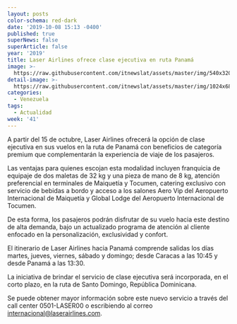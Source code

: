 ```yaml
---
layout: posts
color-schema: red-dark
date: '2019-10-08 15:13 -0400'
published: true
superNews: false
superArticle: false
year: '2019'
title: Laser Airlines ofrece clase ejecutiva en ruta Panamá
image: >-
  https://raw.githubusercontent.com/itnewslat/assets/master/img/540x320/laserp.jpg
detail-image: >-
  https://raw.githubusercontent.com/itnewslat/assets/master/img/1024x680/Laserg.jpg
categories:
  - Venezuela
tags:
  - Actualidad
week: '41'
---
```

A partir del 15 de octubre, Laser Airlines ofrecerá la opción de clase ejecutiva en sus vuelos en la ruta de Panamá con beneficios de categoría premium que complementarán la experiencia de viaje de los pasajeros.

Las ventajas para quienes escojan esta modalidad incluyen franquicia de equipaje de dos maletas de 32 kg y una pieza de mano de 8 kg, atención preferencial en terminales de Maiquetía y Tocumen, catering exclusivo con servicio de bebidas a bordo y acceso a los salones Aero Vip del Aeropuerto Internacional de Maiquetía y Global Lodge del Aeropuerto Internacional de Tocumen.

De esta forma, los pasajeros podrán disfrutar de su vuelo hacia este destino de alta demanda, bajo un actualizado programa de atención al cliente enfocado en la personalización, exclusividad y confort.

El itinerario de Laser Airlines hacia Panamá comprende salidas los días martes, jueves, viernes, sábado y domingo; desde Caracas a las 10:45 y desde Panamá a las 13:30.

La iniciativa de brindar el servicio de clase ejecutiva será incorporada, en el corto plazo, en la ruta de Santo Domingo, República Dominicana.

Se puede obtener mayor información sobre este nuevo servicio a través del call center 0501-LASER00 o escribiendo al correo [internacional@laserairlines.com](mailto://internacional@laserairlines.com).
